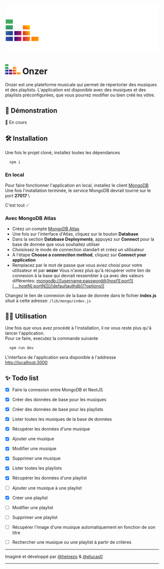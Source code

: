 
<p align="center">
  <a href="https://heinezo.github.io" target="_blank"><img src="public/onzer_white.svg" width="500" height="auto"></a>
 </p>


# <img src="public/icon.svg" width="50" height="auto"> Onzer

Onzer est une plateforme musicale qui permet de répertorier des musiques et des playlists. L'application est disponible avec des musiques et des playlists préconfigurées, que vous pourrez modifier ou bien créé les vôtre.

## 🕺 Démonstration

🚧 En cours

## 🛠️ Installation

Une fois le projet cloné, installez toutes les dépendances
```bash
  npm i
```

### En local
Pour faire fonctionner l'application en local, installez le client [MongoDB](https://www.mongodb.com/try/download/community) \
Une fois l'installation terminée, le service MongoDB devrait tourné sur le port **27017** \ 

C'est tout ✅

### Avec MongoDB Atlas
- Créez un compte [MongoDB Atlas](https://www.mongodb.com/cloud/atlas/register) 
- Une fois sur l'interface d'Atlas, cliquez sur le bouton **Database**
- Dans la section **Database Deployments**, appuyez sur **Connect** pour la base de donnée que vous souhaitez utiliser
- Choisissez le mode de connection standart et créez un utilisateur
- A l'étape **Choose a connection method**, cliquez sur **Connect your application**
- Remplacez *<password>* par le mot de passe que vous aviez choisi pour votre utilisateur et *<myFirstDatabase>* par **onzer**
Vous n'avez plus qu'à récupérer votre lien de connexion à la base qui devrait ressembler à ça avec des valeurs différentes: [mongodb://[username:password@]host1[:port1][,...hostN[:portN]][/[defaultauthdb][?options]]](mongodb://[username:password@]host1[:port1][,...hostN[:portN]][/[defaultauthdb][?options]]) 

Changez le lien de connexion de la base de donnée dans le fichier **index.js** situé à cette adresse: `/lib/mongo/index.js`
 

## 👨‍💻 Utilisation

Une fois que vous avez procédé à l'installation, il ne vous reste plus qu'à lancer l'application. \
Pour ce faire, executez la commande suivante

```bash
  npm run dev
```

L'interface de l'application sera disponible à l'addresse [http://localhost:3000](http://localhost:3000)


## ✨ Todo list
- [x]  Faire la connexion entre MongoDB et NextJS  
- [x]  Créer des données de base pour les musiques
- [x]  Créer des données de base pour les playlists
- [x]  Lister toutes les musiques de la base de données
- [x]  Récupérer les données d'une musique
- [x]  Ajouter une musique
- [x]  Modifier une musique
- [x]  Supprimer une musique
- [x]  Lister toutes les playlists
- [x]  Récupérer les données d'une playlist
- [ ]  Ajouter une musique à une playlist
- [x]  Créer une playlist
- [ ]  Modifier une playlist
- [ ]  Supprimer une playlist
- [ ]  Récupérer l'image d'une musique automatiquement en fonction de son titre
- [ ]  Rechercher une musique ou une playlist à partir de critères




---
Imaginé et développé par [@heinezo](https://github.com/HeineZo) & [@elucas0](https://github.com/elucas0)

---

